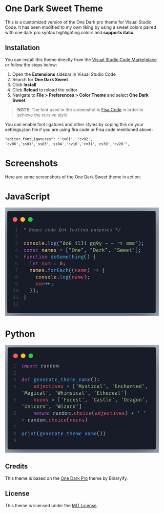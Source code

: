 # One Dark Sweet Theme

This is a customized version of the One Dark pro theme for Visual Studio Code. It has been modified to my own liking by using a sweet colors paired with one dark pro syntax highlighting colors and **supports italic**.

## Installation

You can install this theme directly from the [Visual Studio Code Marketplace](https://marketplace.visualstudio.com/items?itemName=Vantesh.one-dark-sweet) or follow the steps below:

1. Open the **Extensions** sidebar in Visual Studio Code
2. Search for **One Dark Sweet**
3. Click **Install**
4. Click **Reload** to reload the editor
5. Navigate to **File > Preferences > Color Theme** and select **One Dark Sweet**

> **NOTE**: The font used in the screenshot is [Fisa Code](https://git.sainnhe.dev/sainnhe/icursive-nerd-font/src/branch/master/dist/Fisa%20Code) in order to achieve the cursive style

You can enable font ligatures and other styles by coping this on your settings.json file
if you are using fira code or Fisa code mentioned above:

```
"editor.fontLigatures": "'cv01', 'cv02', 'cv06','ss01','ss03','ss04','cv16','cv31','cv30','cv28'",
```

# Screenshots

Here are some screenshots of the One Dark Sweet theme in action:

# JavaScript

![Javascript](/Screenshots/Javascript.png)

# Python

![python](/Screenshots/python.png)

## Credits

This theme is based on the [One Dark Pro](https://github.com/Binaryify/OneDark-Pro) theme by Binaryify.

## License

This theme is licensed under the [MIT License](LICENSE).
